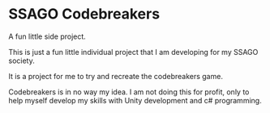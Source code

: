 # SSAGO Codebreakers
A fun little side project.

This is just a fun little individual project that I am developing for my SSAGO society. 

It is a project for me to try and recreate the codebreakers game. 

Codebreakers is in no way my idea. I am not doing this for profit, only to help myself develop my skills with Unity development and c# programming. 
